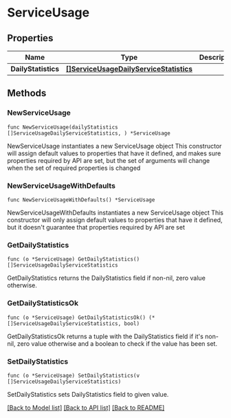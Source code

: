 # ServiceUsage

## Properties

Name | Type | Description | Notes
------------ | ------------- | ------------- | -------------
**DailyStatistics** | [**[]ServiceUsageDailyServiceStatistics**](ServiceUsageDailyServiceStatistics.md) |  | 

## Methods

### NewServiceUsage

`func NewServiceUsage(dailyStatistics []ServiceUsageDailyServiceStatistics, ) *ServiceUsage`

NewServiceUsage instantiates a new ServiceUsage object
This constructor will assign default values to properties that have it defined,
and makes sure properties required by API are set, but the set of arguments
will change when the set of required properties is changed

### NewServiceUsageWithDefaults

`func NewServiceUsageWithDefaults() *ServiceUsage`

NewServiceUsageWithDefaults instantiates a new ServiceUsage object
This constructor will only assign default values to properties that have it defined,
but it doesn't guarantee that properties required by API are set

### GetDailyStatistics

`func (o *ServiceUsage) GetDailyStatistics() []ServiceUsageDailyServiceStatistics`

GetDailyStatistics returns the DailyStatistics field if non-nil, zero value otherwise.

### GetDailyStatisticsOk

`func (o *ServiceUsage) GetDailyStatisticsOk() (*[]ServiceUsageDailyServiceStatistics, bool)`

GetDailyStatisticsOk returns a tuple with the DailyStatistics field if it's non-nil, zero value otherwise
and a boolean to check if the value has been set.

### SetDailyStatistics

`func (o *ServiceUsage) SetDailyStatistics(v []ServiceUsageDailyServiceStatistics)`

SetDailyStatistics sets DailyStatistics field to given value.



[[Back to Model list]](../README.md#documentation-for-models) [[Back to API list]](../README.md#documentation-for-api-endpoints) [[Back to README]](../README.md)


